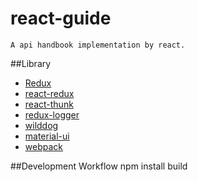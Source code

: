 # react-guide
    A api handbook implementation by react.
##Library
- [Redux](https://github.com/reactjs/redux)
- [react-redux](https://github.com/reactjs/react-redux)
- [react-thunk](https://github.com/gaearon/redux-thunk)
- [redux-logger](https://github.com/evgenyrodionov/redux-logger)
- [wilddog](https://www.wilddog.com/dashboard/)
- [material-ui](http://www.material-ui.com/#/)
- [webpack](https://webpack.github.io/docs/)

##Development Workflow
    npm install
    build
